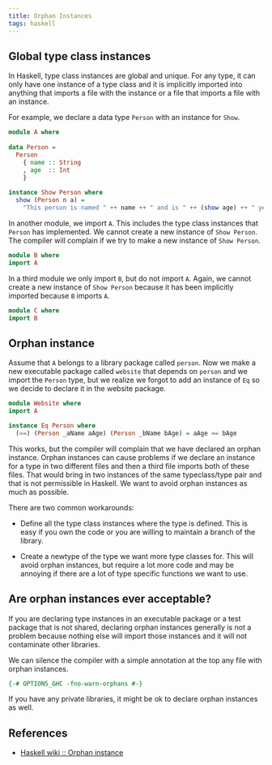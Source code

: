 ```yaml
---
title: Orphan Instances
tags: haskell
---
```


## Global type class instances

In Haskell, type class instances are global and unique. For any type, it can 
only have one instance of a type class and it is implicitly imported into 
anything that imports a file with the instance or a file that imports a file 
with an instance.

For example, we declare a data type `Person` with an instance for `Show`.

```haskell
module A where
  
data Person =
  Person 
    { name :: String
    , age  :: Int
    }
    
instance Show Person where
  show (Person n a) = 
    "This person is named " ++ name ++ " and is " ++ (show age) ++ " years old."
```

In another module, we import `A`. This includes the type class instances that 
`Person` has implemented. We cannot create a new instance of `Show Person`. 
The compiler will complain if we try to make a new instance of `Show Person`.

```haskell  
module B where
import A
```

In a third module we only import `B`, but do not import `A`. Again, we 
cannot create a new instance of `Show Person` because it has been implicitly 
imported because `B` imports `A`.

```haskell  
module C where
import B
```

## Orphan instance

Assume that `A` belongs to a library package called `person`. Now we make a new 
executable package called `website` that depends on `person` and we import the 
`Person` type, but we realize we forgot to add an instance of `Eq` so we decide 
to declare it in the website package.

```haskell
module Website where
import A

instance Eq Person where
  (==) (Person _aName aAge) (Person _bName bAge) = aAge == bAge
```

This works, but the compiler will complain that we have declared an orphan 
instance. Orphan instances can cause problems if we declare an instance for a
type in two different files and then a third file imports both of these files.
That would bring in two instances of the same typeclass/type pair and that is 
not permissible in Haskell. We want to avoid orphan instances as much as 
possible.

There are two common workarounds:

- Define all the type class instances where the type is defined. This is easy if 
you own the code or you are willing to maintain a branch of the library.

- Create a newtype of the type we want more type classes for. This will avoid 
orphan instances, but require a lot more code and may be annoying if there are a
lot of type specific functions we want to use.

## Are orphan instances ever acceptable?

If you are declaring type instances in an executable package or a test package 
that is not shared, declaring orphan instances generally is not a problem because
nothing else will import those instances and it will not contaminate other 
libraries. 

We can silence the compiler with a simple annotation at the top any file with 
orphan instances.

```haskell
{-# OPTIONS_GHC -fno-warn-orphans #-}
```

If you have any private libraries, it might be ok to declare orphan instances 
as well.

## References

- [Haskell wiki :: Orphan instance](https://wiki.haskell.org/Orphan_instance)
